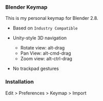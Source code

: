 ### Blender Keymap

This is my personal keymap for Blender 2.8.

- Based on `Industry Compatible`

- Unity-style 3D navigation
  - Rotate view: alt-drag
  - Pan View: alt-cmd-drag
  - Zoom view: alt-ctrl-drag

- No trackpad gestures

### Installation

Edit > Preferences > Keymap > Import
